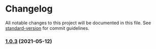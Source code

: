 # Changelog

All notable changes to this project will be documented in this file. See [standard-version](https://github.com/conventional-changelog/standard-version) for commit guidelines.

### [1.0.3](https://github.com/MapColonies/csw-client/compare/v1.1.0...v1.0.3) (2021-05-12)
